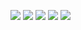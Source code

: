 
![](https://img.shields.io/badge/express-%5E4.17.1-brightgreen)
![](https://img.shields.io/badge/leancloud-%5E4.8.0-brightgreen)
![](https://img.shields.io/badge/babel-%5E7.12.8-brightgreen)
![](https://img.shields.io/badge/redis-%5E3.0.2-brightgreen)
![](https://img.shields.io/badge/jsonwebtoken-%5E8.5.1-brightgreen)


